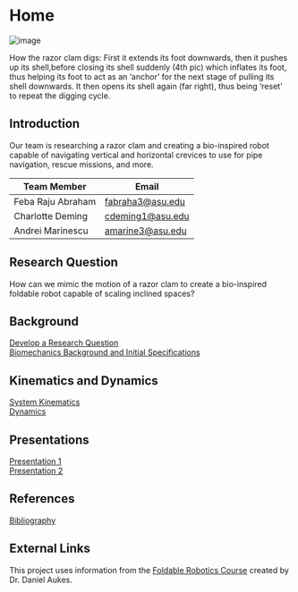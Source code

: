 # Home

![image](https://dl0.creation.com/articles/p124/c12446/razor-clam-digs.jpg)

How the razor clam digs: First it extends its foot downwards, then it pushes up its shell,before closing its shell suddenly (4th pic) which inflates its foot, thus helping its foot to act as an ‘anchor’ for the next stage of pulling its shell downwards. It then opens its shell again (far right), thus being ‘reset’ to repeat the digging cycle.

## Introduction

Our team is researching a razor clam and creating a bio-inspired robot capable of navigating vertical and horizontal crevices to use for pipe navigation, rescue missions, and more.

|Team Member|Email|
|---|---|
|Feba Raju Abraham|fabraha3@asu.edu|
|Charlotte Deming|cdeming1@asu.edu|
|Andrei Marinescu|amarine3@asu.edu|

## Research Question

How can we mimic the motion of a razor clam to create a bio-inspired foldable robot capable of scaling inclined spaces?

## Background

[Develop a Research Question](develop-a-research-question.md)  
[Biomechanics Background and Initial Specifications](biomechanics-background-and-initial-specifications.md) 

## Kinematics and Dynamics

[System Kinematics](https://nbviewer.jupyter.org/url/EGR557-SPR21-Team4.github.io/System_Kinematics.ipynb)  
[Dynamics](dynamicsTotal.pdf) 

## Presentations

[Presentation 1](presentation1.md)  
[Presentation 2](presentation2.md)

## References

[Bibliography](references.md)

## External Links

This project uses information from the [Foldable Robotics Course](https://egr557.github.io/) created by Dr. Daniel Aukes.
